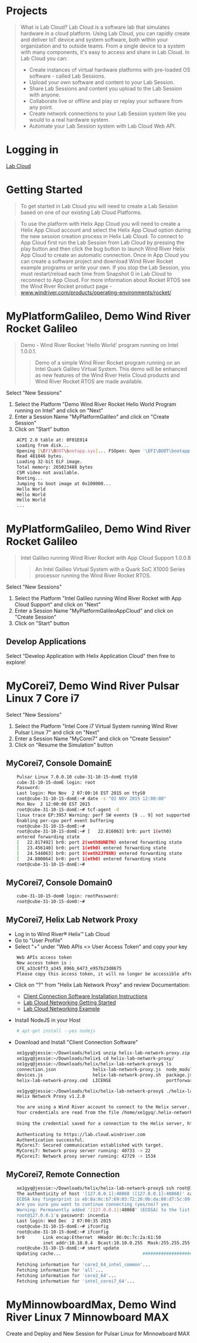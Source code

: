 # Projects

> What is Lab Cloud? Lab Cloud is a software lab that simulates hardware in a cloud platform. Using Lab Cloud, you can rapidly create and deliver IoT device and system software, both within your organization and to outside teams. From a single device to a system with many components, it's easy to access and share in Lab Cloud. In Lab Cloud you can:
> - Create instances of virtual hardware platforms with pre-loaded OS software - called Lab Sessions.
> - Upload your own software and content to your Lab Session.
> - Share Lab Sessions and content you upload to the Lab Session with anyone.
> - Collaborate live or offline and play or replay your software from any point.
> - Create network connections to your Lab Session system like you would to a real hardware system.
> - Automate your Lab Session system with Lab Cloud Web API.

# Logging in

[Lab Cloud](https://lab.cloud.windriver.com/)

# Getting Started

> To get started in Lab Cloud you will need to create a Lab Session based on one of our existing Lab Cloud Platforms.

> To use the platform with Helix App Cloud you will need to create a Helix App Cloud account and select the Helix App Cloud option during the new session creation process in Helix Lab Cloud. To connect to App Cloud first run the Lab Session from Lab Cloud by pressing the play button and then click the bug button to launch Wind River Helix App Cloud to create an automatic connection. Once in App Cloud you can create a software project and download Wind River Rocket example programs or write your own. If you stop the Lab Session, you must restart/reload each time from Snapshot 0 in Lab Cloud to reconnect to App Cloud. For more information about Rocket RTOS see the Wind River Rocket product page - www.windriver.com/products/operating-environments/rocket/

# MyPlatformGalileo, Demo Wind River Rocket Galileo

> Demo - Wind River Rocket 'Hello World' program running on Intel 1.0.0.1.
> > Demo of a simple Wind River Rocket program running on an Intel Quark Galileo Virtual System. This demo will be enhanced as new features of the Wind River Helix Cloud products and Wind River Rocket RTOS are made available.

Select "New Sessions"

1. Select the Platform "Demo Wind River Rocket Hello World Program running on Intel" and click on "Next"
2. Enter a Session Name "MyPlatformGalileo" and click on "Create Session"
3. Click on "Start" button


```sh
    ACPI 2.0 table at: 0F01E014                       
    Loading from disk...   
    Opening [\EFI\BOOT\bootapp.sys]... FSOpen: Open '\EFI\BOOT\bootapp.sys' Success
    Read 481046 bytes.
    Loading 32-bit ELF image.
    Total memory: 265023488 bytes
    CSM video not available.                       
    Booting...        
    Jumping to boot image at 0x100000...
    Hello World
    Hello World
    Hello World
    ...
```

# MyPlatformGalileo, Demo Wind River Rocket Galileo

> Intel Galileo running Wind River Rocket with App Cloud Support 1.0.0.8
> > An Intel Galileo Virtual System with a Quark SoC X1000 Series processor running the Wind River Rocket RTOS.

Select "New Sessions"

1. Select the Platform "Intel Galileo running Wind River Rocket with App Cloud Support" and click on "Next"
2. Enter a Session Name "MyPlatformGalileoAppCloud" and click on "Create Session"
3. Click on "Start" button

## Develop Applications

Select "Develop Application with Helix Application Cloud" then free to explore!

# MyCorei7, Demo Wind River Pulsar Linux 7 Core i7

Select "New Sessions"

1. Select the Platform "Intel Core i7 Virtual System running Wind River Pulsar Linux 7" and click on "Next"
2. Enter a Session Name "MyCorei7" and click on "Create Session"
3. Click on "Resume the Simulation" button

## MyCorei7, Console DomainE

```sh
    Pulsar Linux 7.0.0.10 cube-31-10-15-domE ttyS0
    cube-31-10-15-domE login: root
    Password: 
    Last login: Mon Nov  2 07:00:16 EST 2015 on ttyS0
    root@cube-31-10-15-domE:~# date -s "02 NOV 2015 12:00:00"
    Mon Nov  2 12:00:00 EST 2015
    root@cube-31-10-15-domE:~# tcf-agent -d
    linux trace EP:3957 Warning: perf SW events [9 .. 9] not supported
    Enabling per-cpu perf event buffering
    root@cube-31-10-15-domE:~# 
    root@cube-31-10-15-domE:~# [   22.816063] br0: port 1(eth0)
    entered forwarding state
    [   22.817492] br0: port 2(veth8UNETN) entered forwarding state
    [   23.456140] br0: port 1(eth0) entered forwarding state
    [   24.544063] br0: port 3(veth2J79XH) entered forwarding state
    [   24.800064] br0: port 1(eth0) entered forwarding state
    root@cube-31-10-15-domE:~# 
```

## MyCorei7, Console Domain0

```sh
    cube-31-10-15-dom0 login: rootPassword: 
    root@cube-31-10-15-dom0:~# 
```

## MyCorei7, Helix Lab Network Proxy

- Log in to Wind River® Helix™ Lab Cloud
- Go to "User Profile"
- Select "+" under "Web APIs <> User Access Token" and copy your key

```sh
    Web APIs access token
    New access token is : 
    CFE_a33c6ff3_a345_896b_6473_e957b23d8675
    Please copy this access token, it will no longer be accessible after closing this dialog box.
```

- Click on "?" from "Helix Lab Network Proxy" and review Documentation:
   - [Client Connection Software Installation Instructions
](https://lab.cloud.windriver.com/documents/networkproxy/network_installation)
   - [Lab Cloud Networking Getting Started](https://lab.cloud.windriver.com/documents/networkproxy/network_getting_started)
   - [Lab Cloud Networking Example](https://lab.cloud.windriver.com/documents/networkproxy/network_examples)

- Install NodeJS in your Host
 
```sh
    # apt-get install --yes nodejs
```

- Download and Install "Client Connection Software"

```sh
    xe1gyq@jessie:~/Downloads/helix$ unzip helix-lab-network-proxy.zip
    xe1gyq@jessie:~/Downloads/helix$ cd helix-lab-network-proxy/
    xe1gyq@jessie:~/Downloads/helix/helix-lab-network-proxy$ ls
    connection.json              helix-lab-network-proxy.js  node_modules    sails.js       terminal.js
    devices.js                   helix-lab-network-proxy.sh  package.json    sessions.js    utils.js
    helix-lab-network-proxy.cmd  LICENSE                     portforward.js  tcf-client-js  version.js

    xe1gyq@jessie:~/Downloads/helix/helix-lab-network-proxy$ ./helix-lab-network-proxy.sh 
    Helix Network Proxy v1.2.0

    You are using a Wind River account to connect to the Helix server.
    Your credentials are read from the file /home/xe1gyq/.helix-network-proxy.cred
    
    Using the credential saved for a connection to the Helix server, https://lab.cloud.windriver.com
    
    Authenticating to https://lab.cloud.windriver.com
    Authentication successful.
    MyCorei7: Secured communication established with target.
    MyCorei7: Network proxy server running: 40733 -> 22
    MyCorei7: Network proxy server running: 42729 -> 1534
```

## MyCorei7, Remote Connection

```sh
    xe1gyq@jessie:~/Downloads/helix/helix-lab-network-proxy$ ssh root@127.0.0.1 -p 48068
    The authenticity of host '[127.0.0.1]:48068 ([127.0.0.1]:48068)' can't be established.
    ECDSA key fingerprint is eb:8a:0c:b7:69:03:72:26:0b:da:88:d7:5c:09:94:7a.
    Are you sure you want to continue connecting (yes/no)? yes
    Warning: Permanently added '[127.0.0.1]:48068' (ECDSA) to the list of known hosts.
    root@127.0.0.1's password: incendia
    Last login: Wed Dec  2 07:00:35 2015
    root@cube-31-10-15-domE:~# ifconfig
    root@cube-31-10-15-domE:~# ifconfig
    br0       Link encap:Ethernet  HWaddr 86:0c:7c:2a:61:50  
              inet addr:10.10.0.4  Bcast:10.10.0.255  Mask:255.255.255.0
    root@cube-31-10-15-domE:~# smart update
    Updating cache...                               ################################################################## [100%]
    
    Fetching information for 'core2_64_intel_common'...                      
    Fetching information for 'all'...                                 
    Fetching information for 'core2_64'...
    Fetching information for 'intel_corei7_64'...
```

# MyMinnowboardMax, Demo Wind River Linux 7 Minnowboard MAX

Create and Deploy and New Session for Pulsar Linux for Minnowboard MAX


